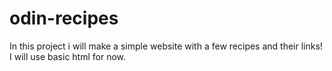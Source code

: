 # odin-recipes
In this project i will make a simple website with a few recipes and their links! I will use basic html for now.